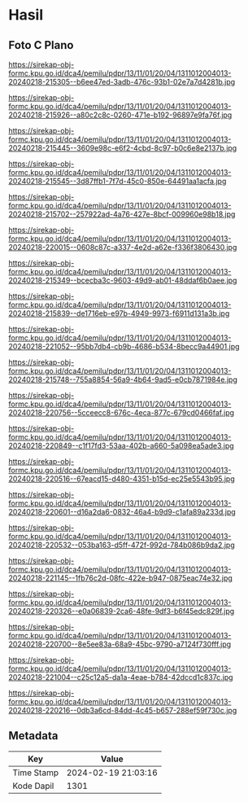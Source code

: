 # Hasil

## Foto C Plano

https://sirekap-obj-formc.kpu.go.id/dca4/pemilu/pdpr/13/11/01/20/04/1311012004013-20240218-215305--b6ee47ed-3adb-476c-93b1-02e7a7d4281b.jpg

https://sirekap-obj-formc.kpu.go.id/dca4/pemilu/pdpr/13/11/01/20/04/1311012004013-20240218-215926--a80c2c8c-0260-471e-b192-96897e9fa76f.jpg

https://sirekap-obj-formc.kpu.go.id/dca4/pemilu/pdpr/13/11/01/20/04/1311012004013-20240218-215445--3609e98c-e6f2-4cbd-8c97-b0c6e8e2137b.jpg

https://sirekap-obj-formc.kpu.go.id/dca4/pemilu/pdpr/13/11/01/20/04/1311012004013-20240218-215545--3d87ffb1-7f7d-45c0-850e-64491aa1acfa.jpg

https://sirekap-obj-formc.kpu.go.id/dca4/pemilu/pdpr/13/11/01/20/04/1311012004013-20240218-215702--257922ad-4a76-427e-8bcf-009960e98b18.jpg

https://sirekap-obj-formc.kpu.go.id/dca4/pemilu/pdpr/13/11/01/20/04/1311012004013-20240218-220015--0608c87c-a337-4e2d-a62e-f336f3806430.jpg

https://sirekap-obj-formc.kpu.go.id/dca4/pemilu/pdpr/13/11/01/20/04/1311012004013-20240218-215349--bcecba3c-9603-49d9-ab01-48ddaf6b0aee.jpg

https://sirekap-obj-formc.kpu.go.id/dca4/pemilu/pdpr/13/11/01/20/04/1311012004013-20240218-215839--de1716eb-e97b-4949-9973-f6911d131a3b.jpg

https://sirekap-obj-formc.kpu.go.id/dca4/pemilu/pdpr/13/11/01/20/04/1311012004013-20240218-221052--95bb7db4-cb9b-4686-b534-8becc9a44901.jpg

https://sirekap-obj-formc.kpu.go.id/dca4/pemilu/pdpr/13/11/01/20/04/1311012004013-20240218-215748--755a8854-56a9-4b64-9ad5-e0cb7871984e.jpg

https://sirekap-obj-formc.kpu.go.id/dca4/pemilu/pdpr/13/11/01/20/04/1311012004013-20240218-220756--5cceecc8-676c-4eca-877c-679cd0466faf.jpg

https://sirekap-obj-formc.kpu.go.id/dca4/pemilu/pdpr/13/11/01/20/04/1311012004013-20240218-220849--c1f17fd3-53aa-402b-a660-5a098ea5ade3.jpg

https://sirekap-obj-formc.kpu.go.id/dca4/pemilu/pdpr/13/11/01/20/04/1311012004013-20240218-220516--67eacd15-d480-4351-b15d-ec25e5543b95.jpg

https://sirekap-obj-formc.kpu.go.id/dca4/pemilu/pdpr/13/11/01/20/04/1311012004013-20240218-220601--d16a2da6-0832-46a4-b9d9-c1afa89a233d.jpg

https://sirekap-obj-formc.kpu.go.id/dca4/pemilu/pdpr/13/11/01/20/04/1311012004013-20240218-220532--053ba163-d5ff-472f-992d-784b086b9da2.jpg

https://sirekap-obj-formc.kpu.go.id/dca4/pemilu/pdpr/13/11/01/20/04/1311012004013-20240218-221145--1fb76c2d-08fc-422e-b947-0875eac74e32.jpg

https://sirekap-obj-formc.kpu.go.id/dca4/pemilu/pdpr/13/11/01/20/04/1311012004013-20240218-220326--e0a06839-2ca6-48fe-9df3-b6f45edc829f.jpg

https://sirekap-obj-formc.kpu.go.id/dca4/pemilu/pdpr/13/11/01/20/04/1311012004013-20240218-220700--8e5ee83a-68a9-45bc-9790-a7124f730fff.jpg

https://sirekap-obj-formc.kpu.go.id/dca4/pemilu/pdpr/13/11/01/20/04/1311012004013-20240218-221004--c25c12a5-da1a-4eae-b784-42dccd1c837c.jpg

https://sirekap-obj-formc.kpu.go.id/dca4/pemilu/pdpr/13/11/01/20/04/1311012004013-20240218-220216--0db3a6cd-84dd-4c45-b657-288ef59f730c.jpg


## Metadata

| Key        | Value               |
| ---------- | ------------------- |
| Time Stamp | 2024-02-19 21:03:16 |
| Kode Dapil | 1301                |



